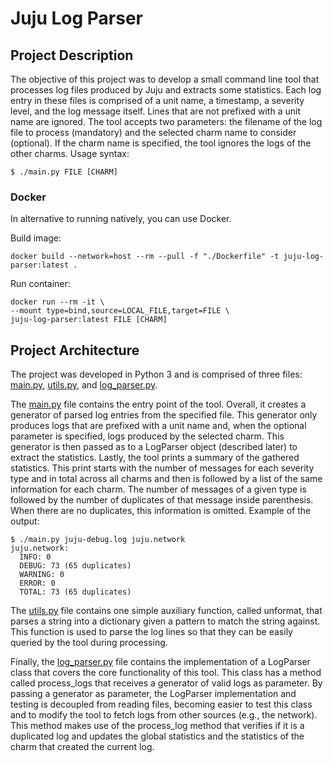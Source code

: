 # Juju Log Parser

## Project Description

The objective of this project was to develop a small command line tool that processes log files produced by Juju and extracts some statistics. Each log entry in these files is comprised of a unit name, a timestamp, a severity level, and the log message itself. Lines that are not prefixed with a unit name are ignored. The tool accepts two parameters: the filename of the log file to process (mandatory) and the selected charm name to consider (optional). If the charm name is specified, the tool ignores the logs of the other charms. 
Usage syntax:
```
$ ./main.py FILE [CHARM]
```


### Docker

In alternative to running natively, you can use Docker.

Build image:
```
docker build --network=host --rm --pull -f "./Dockerfile" -t juju-log-parser:latest .
```

Run container:
```
docker run --rm -it \
--mount type=bind,source=LOCAL_FILE,target=FILE \
juju-log-parser:latest FILE [CHARM]

```


## Project Architecture

The project was developed in Python 3 and is comprised of three files: [main.py](./src/main.py), [utils.py](./src/utils.py), and [log_parser.py](./src/log_parser.py).

The [main.py](./src/main.py) file contains the entry point of the tool. Overall, it creates a generator of parsed log entries from the specified file. This generator only produces logs that are prefixed with a unit name and, when the optional parameter is specified, logs produced by the selected charm. This generator is then passed as to a LogParser object (described later) to extract the statistics. Lastly, the tool prints a summary of the gathered statistics. This print starts with the number of messages for each severity type and in total across all charms and then is followed by a list of the same information for each charm. The number of messages of a given type is followed by the number of duplicates of that message inside parenthesis. When there are no duplicates, this information is omitted. Example of the output:
```
$ ./main.py juju-debug.log juju.network
juju.network:
  INFO: 0
  DEBUG: 73 (65 duplicates)
  WARNING: 0
  ERROR: 0
  TOTAL: 73 (65 duplicates)
```

The [utils.py](./src/utils.py) file contains one simple auxiliary function, called unformat, that parses a string into a dictionary given a pattern to match the string against. This function is used to parse the log lines so that they can be easily queried by the tool during processing. 

Finally, the [log_parser.py](./src/log_parser.py) file contains the implementation of a LogParser class that covers the core functionality of this tool. This class has a method called process_logs that receives a generator of valid logs as parameter. By passing a generator as parameter, the LogParser implementation and testing is decoupled from reading files, becoming easier to test this class and to modify the tool to fetch logs from other sources (e.g., the network).  This method makes use of the process_log method that verifies if it is a duplicated log and updates the global statistics and the statistics of the charm that created the current log.

